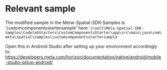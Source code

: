 # Relevant sample

The modified sample in the Metw-Spatial-SDK-Samples is 'customcomponentsstartersample' here:
`{root}\Meta-Spatial-SDK-Samples\CodelabStarters\CustomComponentsStarter\app\src\main\java\com\meta\spatial\samples\customcomponentsstartersample`

Open this in Android Studio after setting up your environment accordingly to:
<https://developers.meta.com/horizon/documentation/native/android/mobile-studio-setup-android/>
